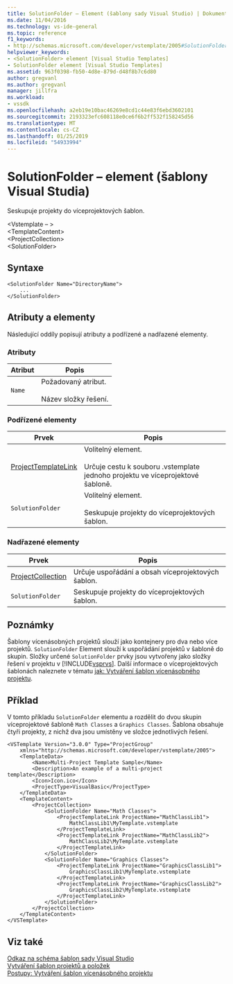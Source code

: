 ```yaml
---
title: SolutionFolder – Element (šablony sady Visual Studio) | Dokumentace Microsoftu
ms.date: 11/04/2016
ms.technology: vs-ide-general
ms.topic: reference
f1_keywords:
- http://schemas.microsoft.com/developer/vstemplate/2005#SolutionFolder
helpviewer_keywords:
- <SolutionFolder> element [Visual Studio Templates]
- SolutionFolder element [Visual Studio Templates]
ms.assetid: 963f0398-fb50-4d8e-879d-d48f8b7c6d80
author: gregvanl
ms.author: gregvanl
manager: jillfra
ms.workload:
- vssdk
ms.openlocfilehash: a2eb19e10bac46269e8cd1c44e83f6ebd3602101
ms.sourcegitcommit: 2193323efc608118e0ce6f6b2ff532f158245d56
ms.translationtype: MT
ms.contentlocale: cs-CZ
ms.lasthandoff: 01/25/2019
ms.locfileid: "54933994"
---
```

# <a name="solutionfolder-element-visual-studio-templates"></a>SolutionFolder – element (šablony Visual Studia)
Seskupuje projekty do víceprojektových šablon.  
  
 \<Vstemplate – >  
 \<TemplateContent>  
 \<ProjectCollection>  
 \<SolutionFolder>  
  
## <a name="syntax"></a>Syntaxe  
  
```  
<SolutionFolder Name="DirectoryName">  
    ...  
</SolutionFolder>  
```  
  
## <a name="attributes-and-elements"></a>Atributy a elementy  
 Následující oddíly popisují atributy a podřízené a nadřazené elementy.  
  
### <a name="attributes"></a>Atributy  
  
|Atribut|Popis|  
|---------------|-----------------|  
|`Name`|Požadovaný atribut.<br /><br /> Název složky řešení.|  
  
### <a name="child-elements"></a>Podřízené elementy  
  
|Prvek|Popis|  
|-------------|-----------------|  
|[ProjectTemplateLink](../extensibility/projecttemplatelink-element-visual-studio-templates.md)|Volitelný element.<br /><br /> Určuje cestu k souboru .vstemplate jednoho projektu ve víceprojektové šabloně.|  
|`SolutionFolder`|Volitelný element.<br /><br /> Seskupuje projekty do víceprojektových šablon.|  
  
### <a name="parent-elements"></a>Nadřazené elementy  
  
|Prvek|Popis|  
|-------------|-----------------|  
|[ProjectCollection](../extensibility/projectcollection-element-visual-studio-templates.md)|Určuje uspořádání a obsah víceprojektových šablon.|  
|`SolutionFolder`|Seskupuje projekty do víceprojektových šablon.|  
  
## <a name="remarks"></a>Poznámky  
 Šablony vícenásobných projektů slouží jako kontejnery pro dva nebo více projektů. `SolutionFolder` Element slouží k uspořádání projektů v šabloně do skupin. Složky určené `SolutionFolder` prvky jsou vytvořeny jako složky řešení v projektu v [!INCLUDE[vsprvs](../code-quality/includes/vsprvs_md.md)]. Další informace o víceprojektových šablonách naleznete v tématu [jak: Vytváření šablon vícenásobného projektu](../ide/how-to-create-multi-project-templates.md).  
  
## <a name="example"></a>Příklad  
 V tomto příkladu `SolutionFolder` elementu a rozdělit do dvou skupin víceprojektové šabloně `Math Classes` a `Graphics Classes`. Šablona obsahuje čtyři projekty, z nichž dva jsou umístěny ve složce jednotlivých řešení.  
  
```  
<VSTemplate Version="3.0.0" Type="ProjectGroup"  
    xmlns="http://schemas.microsoft.com/developer/vstemplate/2005">  
    <TemplateData>  
        <Name>Multi-Project Template Sample</Name>  
        <Description>An example of a multi-project template</Description>  
        <Icon>Icon.ico</Icon>  
        <ProjectType>VisualBasic</ProjectType>  
    </TemplateData>  
    <TemplateContent>  
        <ProjectCollection>  
            <SolutionFolder Name="Math Classes">  
                <ProjectTemplateLink ProjectName="MathClassLib1">  
                    MathClassLib1\MyTemplate.vstemplate  
                </ProjectTemplateLink>  
                <ProjectTemplateLink ProjectName="MathClassLib2">  
                    MathClassLib2\MyTemplate.vstemplate  
                </ProjectTemplateLink>  
            </SolutionFolder>  
            <SolutionFolder Name="Graphics Classes">  
                <ProjectTemplateLink ProjectName="GraphicsClassLib1">  
                    GraphicsClassLib1\MyTemplate.vstemplate  
                </ProjectTemplateLink>  
                <ProjectTemplateLink ProjectName="GraphicsClassLib2">  
                    GraphicsClassLib2\MyTemplate.vstemplate  
                </ProjectTemplateLink>  
            </SolutionFolder>  
        </ProjectCollection>  
    </TemplateContent>  
</VSTemplate>  
```  
  
## <a name="see-also"></a>Viz také  
 [Odkaz na schéma šablon sady Visual Studio](../extensibility/visual-studio-template-schema-reference.md)   
 [Vytváření šablon projektů a položek](../ide/creating-project-and-item-templates.md)   
 [Postupy: Vytváření šablon vícenásobného projektu](../ide/how-to-create-multi-project-templates.md)